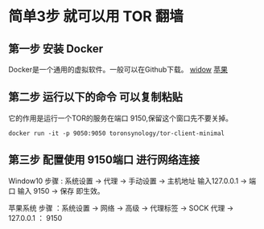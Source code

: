 # 简单3步 就可以用 TOR 翻墙

## 第一步 安装 Docker

Docker是一个通用的虚拟软件。一般可以在Github下载。 [widow](https://download.docker.com/win/stable/Docker%20for%20Windows%20Installer.exe)  [苹果](https://download.docker.com/mac/stable/Docker.dmg)

## 第二步 运行以下的命令 可以复制粘贴

它的作用是运行一个TOR的服务在端口 9150,保留这个窗口先不要关掉。

```
docker run -it -p 9050:9050 toronsynology/tor-client-minimal
```

## 第三步 配置使用 9150端口 进行网络连接

Window10 步骤 : 系统设置 -> 代理 -> 手动设置 -> 主机地址 输入127.0.0.1 -> 端口 输入 9150 -> 保存 即生效。

苹果系统 步骤 ：系统设置 -> 网络 -> 高级 -> 代理标签 -> SOCK 代理 -> 127.0.0.1 ： 9150

